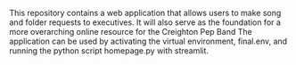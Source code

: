 This repository contains a web application that allows users to make song and folder requests to executives. It will also serve as the foundation for a more overarching online resource for the Creighton Pep Band
The application can be used by activating the virtual environment, final.env, and running the python script homepage.py with streamlit.